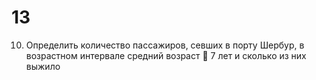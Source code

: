 # 13
10.	Определить количество пассажиров, севших в порту Шербур, в возрастном интервале средний возраст  7 лет и сколько из них выжило
